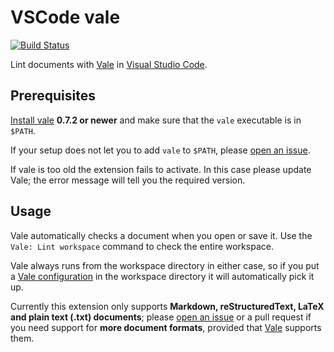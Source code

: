 # VSCode vale

[![Build Status](https://travis-ci.org/lunaryorn/vscode-vale.svg?branch=master)](https://travis-ci.org/lunaryorn/vscode-vale)

Lint documents with [Vale][] in [Visual Studio Code][code].

[vale]: https://errata-ai.github.io/vale/
[code]: https://code.visualstudio.com

## Prerequisites

[Install vale][1] **0.7.2 or newer** and make sure that the `vale` executable is in `$PATH`.

If your setup does not let you to add `vale` to `$PATH`, please [open an issue][issue].

If vale is too old the extension fails to activate.  In this case please update Vale; the error message will tell you the required version.

[1]: https://errata-ai.github.io/vale/#installation
[issue]: https://github.com/lunaryorn/vscode-vale/issues/new

## Usage

Vale automatically checks a document when you open or save it.  Use the `Vale: Lint workspace` command to check the entire workspace.

Vale always runs from the workspace directory in either case, so if you put a [Vale configuration][config] in the workspace directory it will automatically pick it up.

Currently this extension only supports **Markdown, reStructuredText, LaTeX and plain text (.txt) documents**; please [open an issue][issue] or a pull request if you need support for **more document formats**, provided that [Vale][] supports them.

[config]: https://errata-ai.github.io/vale/config/


